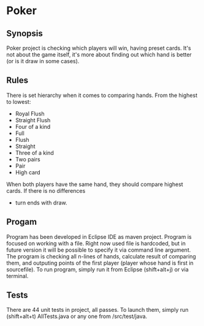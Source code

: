# Poker

## Synopsis

Poker project is checking which players will win, having preset cards. It's not about the game itself, it's more about 
finding out which hand is better (or is it draw in some cases).

## Rules

There is set hierarchy when it comes to comparing hands. From the highest to lowest:
- Royal Flush
- Straight Flush
- Four of a kind
- Full
- Flush
- Straight
- Three of a kind
- Two pairs
- Pair
- High card

When both players have the same hand, they should compare highest cards. If there is no differences
 - turn ends with draw.

## Progam

Program has been developed in Eclipse IDE as maven project. 
Program is focused on working with a file. Right now used file is hardcoded, but in future version
it will be possible to specify it via command line argument. The program is checking all n-lines
of hands, calculate result of comparing them, and outputing points of the first player (player whose hand is first in sourcefile). To run program, simply run it from Eclipse (shift+alt+j) or via 
terminal.

## Tests

There are 44 unit tests in project, all passes. To launch them, simply run (shift+alt+t) AllTests.java or any one from /src/test/java.
